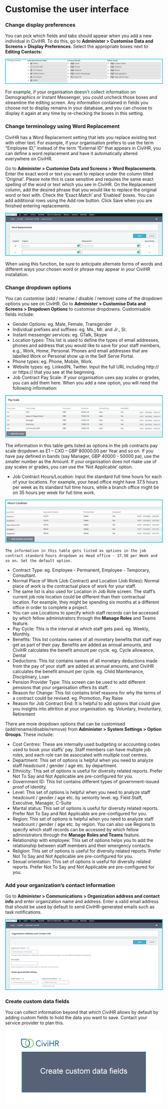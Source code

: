 Customise the user interface
==========

### Change display preferences  

You can pick which fields and tabs should appear when you add a new individual in CiviHR. To do this, go to **Administer > Customise Data and Screens > Display Preferences**. Select the appropriate boxes next to **Editing Contacts:**

![image](../img/editing-contact.png)

For example, if your organisation doesn't collect information on Demographics or Instant Messenger, you could uncheck those boxes and streamline the editing screen. Any information contained in fields you choose not to display remains in your database, and you can choose to display it again at any time by re-checking the boxes in this setting.

### Change terminology using Word Replacement  

CiviHR has a Word Replacement setting that lets you replace existing text with other text. For example, if your organisation prefers to use the term "Employee ID," instead of the term “External ID” that appears in CiviHR, you can define a word replacement and have it automatically altered everywhere on CiviHR.

Go to **Administer > Customise Data and Screens > Word Replacements**.
Enter the exact word or text you want to replace under the column titled 'Original'. Please note this is case sensitive and requires the same exact spelling of the word or text which you see in CiviHR.
On the Replacement column, add the desired phrase that you would like to replace the original word or text with.
Check the ‘Exact Match’ and ‘Enabled’ boxes. 
You can add additional rows using the Add row button. 
Click Save when you are finished entering replacements.

![image](../img/word-replacement.png)

When using this function, be sure to anticipate alternate forms of words and different ways your chosen word or phrase may appear in your CiviHR installation.

### Change dropdown options

You can customise (add / rename / disable / remove) some of the dropdown options you see on CiviHR. Go to **Administer > Customise Data and Screens > Dropdown Options** to customise dropdowns. Customisable fields include: 

-   Gender Options: eg. Male, Female, Transgender
-   Individual prefixes and suffixes: eg. Ms., Mr. and Jr., Sr.
-   Instant messenger services: eg. GTalk, Skype
-   Location types: This list is used to define the types of email addresses, phones and address that you would like to save for your staff members, e.g., Work, Home, Personal. Phones and email addresses that are labelled Work or Personal show up in the Self Serve Portal.
-   Phone types: eg. Phone, Mobile, Work. 
-   Website types: eg. LinkedIN, Twitter. Input the full URL including http:// or https:// that you see at the beginning. 
-   Job Contract Pay Scale: If your organisation uses pay scales or grades, you can add them here. When you add a new option, you will need the following information:

![image](../img/payscale.png)

The information in this table gets listed as options in the job contracts pay scale dropdown as E1 – CXO  – GBP 80000.00 per Year and so on. 
If you have pay defined in bands (say Manager, GBP 40000 - 50000 pa), use the smaller number as the Amount. If your organisation does not make use of pay scales or grades, you can use the ‘Not Applicable’ option. 
-   Job Contract Hours/Location: Input the standard full time hours for each of your locations. For example, your head office might have 37.5 hours per week as its standard full time hours, while a branch office might be on 35 hours per week for full time work. 	 

![image](../img/hour-location.png)

    The information in this table gets listed as options in the job contract standard hours dropdown as Head office - 37.50 per Week and so on. Set the default option. 
-   Contract Type: eg. Employee - Permanent, Employee - Temporary, Consultant. 
-   Normal Place of Work (Job Contract) and Location (Job Roles): Normal place of work is the contractual place of work for your staff. 
-   The same list is also used for Location in Job Role screen. The staff’s current job role location could be different than their contractual location. For example, they might be spending six months at a different office in order to complete a project. 
-   You can use Locations to specify which staff records can be accessed by which fellow administrators through the **Manage Roles** and Teams feature. 
-   Pay Cycle: This is the interval at which staff gets paid. eg. Weekly, Monthly.
-   Benefits: This list contains names of all monetary benefits that staff may get as part of their pay. Benefits are added as annual amounts, and CiviHR calculates the benefit amount per cycle.  eg. Cycle allowance, Dental 
-   Deductions: This list contains names of all monetary deductions made from the pay of your staff. are added as annual amounts, and CiviHR calculates the benefit amount per cycle. eg. Child Maintenance, Disciplinary, Loan
-   Pension Provider Type: This screen can be used to add different pensions that your organisation offers its staff.
-   Reason for Change: This list contains brief reasons for why the terms of a contract could be revised. eg. Promotion, Pay Raise
-   Reason for Job Contract End: It is helpful to add options that could give you insights into attrition at your organisation. eg. Voluntary, Involuntary, Retirement

There are more dropdown options that can be customised (add/rename/disable/remove) from **Administer > System Settings > Option Groups**. These include:

-   Cost Centres: These are internally used budgeting or accounting codes used to book your staffs’ pay. Staff members can have multiple job roles, and each role can be associated with multiple cost centres. 
-   Department: This set of options is helpful when you need to analyze staff headcount / gender / age etc. by department.
-   Ethnicity: This set of options is useful for diversity related reports. Prefer Not To Say and Not Applicable are pre-configured for you. 
-   Government ID: This list contains different types of government-issued proof of identity. 
-   Level: This set of options is helpful when you need to analyze staff headcount / gender / age etc. by seniority level. eg. Field Staff, Executive, Manager, C-Suite
-   Marital status: This set of options is useful for diversity related reports. Prefer Not To Say and Not Applicable are pre-configured for you.
-   Region: This set of options is helpful when you need to analyze staff headcount / gender / age etc. by region. You can also use Regions to specify which staff records can be accessed by which fellow administrators through the **Manage Roles and Teams** feature. 
-   Relationship with employee: This set of options helps you to add the relationship between staff members and their emergency contacts.
-   Religion: This set of options is useful for diversity related reports. Prefer Not To Say and Not Applicable are pre-configured for you.
-   Sexual orientation: This set of options is useful for diversity related reports. Prefer Not To Say and Not Applicable are pre-configured for you.

### Add your organization’s contact information

Go to **Administer > Communications > Organization address and contact info** and enter organization name and address. Enter a valid email address that should be used by default to send CiviHR-generated emails such as task notifications.

![image](../img/organization-contact.png)

### Create custom data fields

You can collect information beyond that which CiviHR allows by default by adding custom fields to hold the data you want to save. Contact your service provider to plan this.

![image](../img/custom_fields.gif)